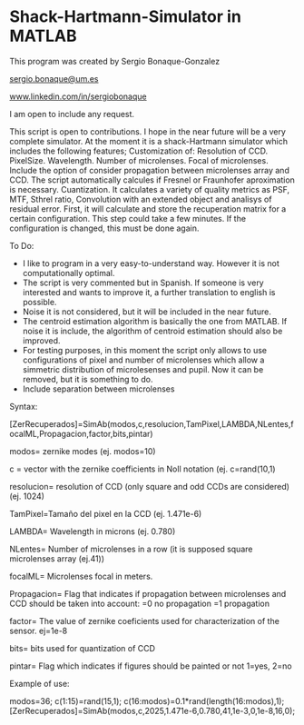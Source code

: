 # Shack-Hartmann-Simulator in MATLAB


This program was created by Sergio Bonaque-Gonzalez

sergio.bonaque@um.es

www.linkedin.com/in/sergiobonaque


I am open to include any request.


This script is open to contributions. I hope in the near future will be a very complete simulator.
At the moment it is a shack-Hartmann simulator which includes the following features;
Customization of:
    Resolution of CCD. 
    PixelSize.
    Wavelength.
    Number of microlenses.
    Focal of microlenses.
Include the option of consider propagation between microlenses array and CCD. The script automatically calcules if Fresnel or Fraunhofer aproximation is necessary.
Cuantization.
It calculates a variety of quality metrics as PSF, MTF, Sthrel ratio, Convolution with an extended object and analisys of residual error.
First, it will calculate and store the recuperation matrix for a certain configuration. This step could take a few minutes. If the configuration is changed, this must be done again.




To Do:
- I like to program in a very easy-to-understand way. However it is not computationally optimal.
- The script is very commented but in Spanish. If someone is very interested and wants to improve it, a further translation to english is possible.
- Noise it is not considered, but it will be included in the near future.
- The centroid estimation algorithm is basically the one from MATLAB. If noise it is include, the algorithm of centroid estimation should also be improved.
- For testing purposes, in this moment the script only allows to use configurations of pixel and number of microlenses which allow a simmetric distribution of microlesenses and pupil. Now it can be removed, but it is something to do.
- Include separation between microlenses

Syntax:

[ZerRecuperados]=SimAb(modos,c,resolucion,TamPixel,LAMBDA,NLentes,focalML,Propagacion,factor,bits,pintar)

modos= zernike modes (ej. modos=10)

c = vector with the zernike coefficients in Noll notation (ej. c=rand(10,1)

resolucion= resolution of CCD (only square and odd CCDs are considered) (ej. 1024)

TamPixel=Tamaño del pixel en la CCD (ej. 1.471e-6)

LAMBDA= Wavelength in microns (ej. 0.780)

NLentes= Number of microlenses in a row (it is supposed square microlenses array (ej.41))

focalML= Microlenses focal in meters.

Propagacion= Flag that indicates if propagation between microlenses and CCD should be taken into account: =0 no propagation =1 propagation

factor= The value of zernike coeficients used for characterization of the sensor. ej=1e-8

bits= bits used for quantization of CCD

pintar= Flag which indicates if figures should be painted or not 1=yes, 2=no


Example of use:

modos=36;
c(1:15)=rand(15,1);
c(16:modos)=0.1*rand(length(16:modos),1);
[ZerRecuperados]=SimAb(modos,c,2025,1.471e-6,0.780,41,1e-3,0,1e-8,16,0);
